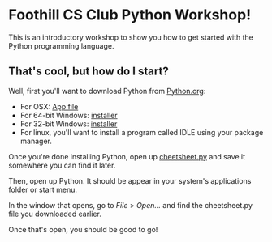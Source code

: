 
# Foothill CS Club Python Workshop!

This is an introductory workshop to show you how to get started with the Python programming language.

## That's cool, but how do I start?

Well, first you'll want to download Python from [Python.org](https://www.python.org):
* For OSX: [App file](https://www.python.org/ftp/python/3.6.0/python-3.6.0-macosx10.6.pkg)
* For 64-bit Windows: [installer](https://www.python.org/ftp/python/3.6.0/python-3.6.0-amd64.exe)
* For 32-bit Windows: [installer](https://www.python.org/ftp/python/3.6.0/python-3.6.0.exe)
* For linux, you'll want to install a program called IDLE using your package manager.

Once you're done installing Python, open up [cheetsheet.py](https://raw.githubusercontent.com/FoothillCSClub/PythonWorkshop/master/cheatsheet.py) and save it somewhere you can find it later.

Then, open up Python. It should be appear in your system's applications folder or start menu.

In the window that opens, go to *File* > *Open...* and find the cheetsheet.py file you downloaded earlier.

Once that's open, you should be good to go!
